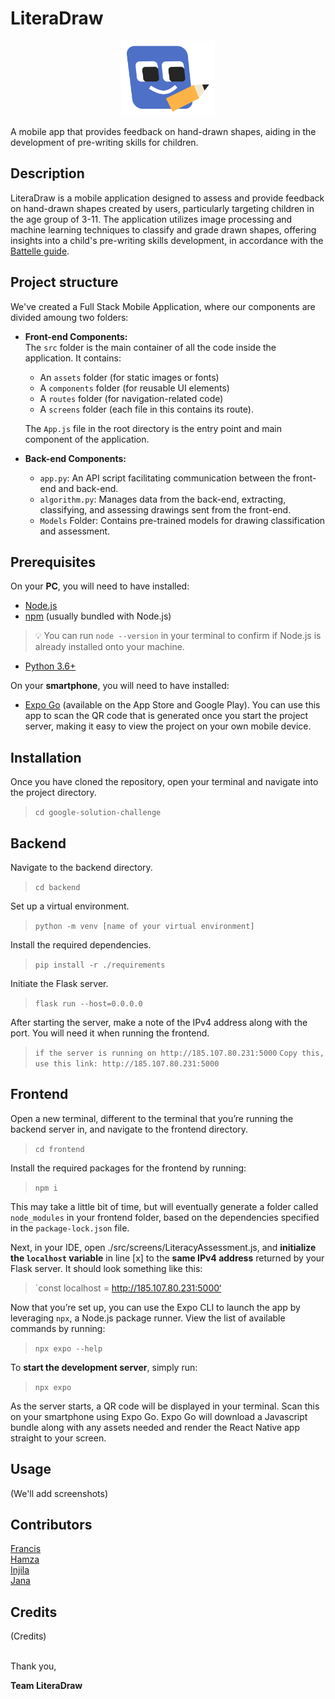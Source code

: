 # LiteraDraw
<p align="center">
  <img src="src/assets/images/literadraw-logo-small.png" alt="LiteraDraw Logo" width="150" />
</p>
A mobile app that provides feedback on hand-drawn shapes, aiding in the development of pre-writing skills for children.



## Description
LiteraDraw is a mobile application designed to assess and provide feedback on hand-drawn shapes created by users, particularly targeting children in the age group of 3-11. The application utilizes image processing and machine learning techniques to classify and grade drawn shapes, offering insights into a child's pre-writing skills development, in accordance with the [Battelle guide](https://ieeexplore.ieee.org/document/9440430).


## Project structure
We've created a Full Stack Mobile Application, where our components are divided amoung two folders:
- **Front-end Components:**  
    The `src` folder is the main container of all the code inside the application. It contains:
    - An `assets` folder (for static images or fonts)
    - A `components` folder (for reusable UI elements)
    - A `routes` folder (for navigation-related code)
    - A `screens` folder (each file in this contains its route).

    The `App.js` file in the root directory is the entry point and main component of the application.

- **Back-end Components:**
    - `app.py`: An API script facilitating communication between the front-end and back-end.
    - `algorithm.py`: Manages data from the back-end, extracting, classifying, and assessing drawings sent from the front-end.
    - `Models` Folder: Contains pre-trained models for drawing classification and assessment.


## Prerequisites


On your **PC**, you will need to have installed:
- [Node.js](https://nodejs.org/en)
- [npm](https://www.npmjs.com) (usually bundled with Node.js)
> 💡 You can run `node --version` in your terminal to confirm if Node.js is already installed onto your machine.
- [Python 3.6+](https://www.python.org)


On your **smartphone**, you will need to have installed:
- [Expo Go](https://expo.dev/client) (available on the App Store and Google Play). You can use this app to scan the QR code that is generated once you start the project server, making it easy to view the project on your own mobile device.


## Installation


Once you have cloned the repository, open your terminal and navigate into the project directory.


> `cd google-solution-challenge`


## Backend
Navigate to the backend directory.  
> `cd backend`


Set up a virtual environment.
> `python -m venv [name of your virtual environment]`    


Install the required dependencies.
> `pip install -r ./requirements`


Initiate the Flask server.
> `flask run --host=0.0.0.0`


After starting the server, make a note of the IPv4 address along with the port. You will need it when running the frontend.
> `if the server is running on http://185.107.80.231:5000`
> `Copy this, use this link: http://185.107.80.231:5000`


## Frontend


Open a new terminal, different to the terminal that you’re running the backend server in, and navigate to the frontend directory.


> `cd frontend`


Install the required packages for the frontend by running:


> `npm i`


This may take a little bit of time, but will eventually generate a folder called `node_modules` in your frontend folder, based on the dependencies specified in the `package-lock.json` file.


Next, in your IDE, open ./src/screens/LiteracyAssessment.js, and **initialize the `localhost` variable** in line [x] to the **same IPv4 address** returned by your Flask server. It should look something like this:


> `const localhost = http://185.107.80.231:5000‘


Now that you’re set up, you can use the Expo CLI to launch the app by leveraging `npx`, a Node.js package runner. View the list of available commands by running:


> `npx expo --help`


To **start the development server**, simply run:


> `npx expo`


As the server starts, a QR code will be displayed in your terminal. Scan this on your smartphone using Expo Go. Expo Go will download a Javascript bundle along with any assets needed and render the React Native app straight to your screen.


## Usage
(We'll add screenshots)



## Contributors
[Francis](github.com/francisblessedkim)  
[Hamza](github.com/SelfTaught-HamzaCodes)  
[Injila](github.com/injl)  
[Jana](github.com/JanaDragovic)

## Credits
(Credits)

<br>
Thank you,          

**Team LiteraDraw**